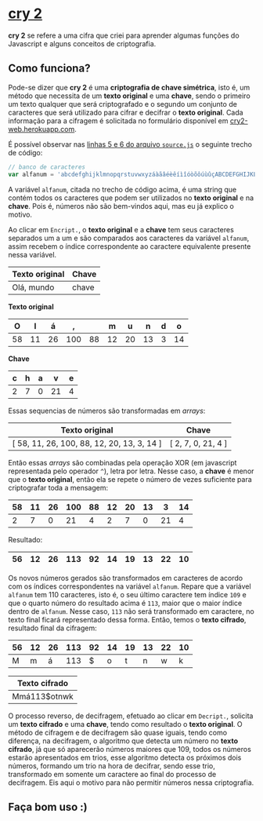 ﻿# [cry 2](https://cry2-web.herokuapp.com/)

**cry 2** se refere a uma cifra que criei para aprender algumas funções do Javascript e alguns conceitos de criptografia.

## Como funciona?

Pode-se dizer que **cry 2** é uma **criptografia de chave simétrica**, isto é, um método que necessita de um **texto original** e uma **chave**, sendo o primeiro um texto qualquer que será criptografado e o segundo um conjunto de caracteres que será utilizado para cifrar e decifrar o **texto original**. Cada informação para a cifragem é solicitada no formulário disponível em [cry2-web.herokuapp.com](https://cry2-web.herokuapp.com/).

É possível observar nas [linhas 5 e 6 do arquivo ```source.js```](https://github.com/Niaev/cry2-web/blob/master/source.js#L5) o seguinte trecho de código:

```javascript
// banco de caracteres
var alfanum = 'abcdefghijklmnopqrstuvwxyzáàãâéèêíìîóòõôúùûçABCDEFGHIJKLMNOPQRSTUVWXYZÁÀÃÂÉÈÊÍÌÎÓÒÕÔÚÙÛÇ !\"#$%&\'()*+,-./:;<=>?';
```

A variável ```alfanum```, citada no trecho de código acima, é uma string que contém todos os caracteres que podem ser utilizados no **texto original** e na **chave**. Pois é, números não são bem-vindos aqui, mas eu já explico o motivo.

Ao clicar em ```Encript.```, o **texto original** e a **chave** tem seus caracteres separados um a um e são comparados aos caracteres da variável ```alfanum```, assim recebem o índice correspondente ao caractere equivalente presente nessa variável.

| Texto original | Chave |
| -------------- | ----- |
| Olá, mundo | chave |

**Texto original**

| O | l | á | , |   | m | u | n | d | o |
| --- | --- | --- | --- | --- | --- | --- | --- | --- | --- |
| 58 | 11 | 26 | 100 | 88 | 12 | 20 | 13 | 3 | 14 | 

**Chave**

| c | h | a | v | e |
| --- | --- | --- | --- | --- |
| 2 | 7 | 0 | 21 | 4 | 

Essas sequencias de números são transformadas em *arrays*:

| Texto original | Chave |
| -------------- | ----- |
| [ 58, 11, 26, 100, 88, 12, 20, 13, 3, 14 ] | [ 2, 7, 0, 21, 4 ] |

Então essas *arrays* são combinadas pela operação XOR (em javascript representada pelo operador ```^```), letra por letra. Nesse caso, a **chave** é menor que o **texto original**, então ela se repete o número de vezes suficiente para criptografar toda a mensagem:

| 58 | 11 | 26 | 100 | 88 | 12 | 20 | 13 | 3 | 14 |
| --- | --- | --- | --- | --- | --- | --- | --- | --- | --- |
| 2 | 7 | 0 | 21 | 4 | 2 | 7 | 0 | 21 | 4 |

Resultado:

| 56 | 12 | 26 | 113 | 92 | 14 | 19 | 13 | 22 | 10 |
| --- | --- | --- | --- | --- | --- | --- | --- | --- | --- |

Os novos números gerados são transformados em caracteres de acordo com os índices correspondentes na variável ```alfanum```. Repare que a variável ```alfanum``` tem 110 caracteres, isto é, o seu último caractere tem índice ```109``` e que o quarto número do resultado acima é ```113```, maior que o maior índice dentro de ```alfanum```.
Nesse caso, ```113``` não será transformado em caractere, no texto final ficará representado dessa forma. Então, temos o **texto cifrado**, resultado final da cifragem:

| 56 | 12 | 26 | 113 | 92 | 14 | 19 | 13 | 22 | 10 |
| --- | --- | --- | --- | --- | --- | --- | --- | --- | --- |
| M | m | á | 113 | $ | o | t | n | w | k |

| Texto cifrado |
| ------------- |
| Mmá113$otnwk |

O processo reverso, de decifragem, efetuado ao clicar em ```Decript.```, solicita um **texto cifrado** e uma **chave**, tendo como resultado o **texto original**. O método de cifragem e de decifragem são quase iguais, tendo como diferença, na decifragem, o algoritmo que detecta um número no **texto cifrado**, já que só aparecerão números maiores que 109, todos os números estarão apresentados em trios, esse algoritmo detecta os próximos dois números, formando um trio na hora de decifrar, sendo esse trio, transformado em somente um caractere ao final do processo de decifragem. Eis aqui o motivo para não permitir números nessa criptografia.

## Faça bom uso :)